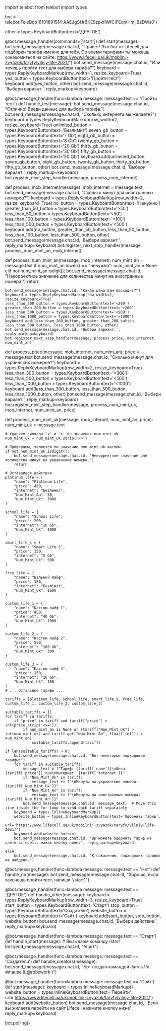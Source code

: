 import telebot
from telebot import types

bot = telebot.TeleBot('6101691514:AAEJgSHr6KE9zpxfiWfCIFEqmHmjiBzDWs0')

other = types.KeyboardButton(text='ДРУГОЕ')

@bot.message_handler(commands=['start'])
def start(message):
    bot.send_message(message.chat.id, "Привет! Это бот от Lifecell для подборки тарифа именно для тебя. Со всеми тарифами ты можешь ознакомиться на сайте: https://www.lifecell.ua/uk/mobilnij-zvyazok/taryfy/vilniy-life-2021/")
    bot.send_message(message.chat.id, "Или хочешь пройти тест для выбора тарифа?")
    keyboard = types.ReplyKeyboardMarkup(row_width=1, resize_keyboard=True)
    yes_button = types.KeyboardButton(text='Пройти тест')
    keyboard.add(yes_button, other)
    bot.send_message(message.chat.id, 'Выбери вариант:', reply_markup=keyboard)

@bot.message_handler(func=lambda message: message.text == 'Пройти тест')
def handle_test(message):
    bot.send_message(message.chat.id, "Отлично! Введи данные для выбора тарифа.")
    bot.send_message(message.chat.id, "Сколько интернета вы желаете?")
    keyboard = types.ReplyKeyboardMarkup(row_width=2, resize_keyboard=True)
    unlimited_button = types.KeyboardButton(text='Безлимит')
    seven_gb_button = types.KeyboardButton(text='7 Gb')
    eight_gb_button = types.KeyboardButton(text='8 Gb')
    twenty_gb_button = types.KeyboardButton(text='20 Gb')
    thirty_gb_button = types.KeyboardButton(text='30 Gb')
    fifty_gb_button = types.KeyboardButton(text='50 Gb')
    keyboard.add(unlimited_button, seven_gb_button, eight_gb_button, twenty_gb_button, thirty_gb_button, fifty_gb_button, other)
    bot.send_message(message.chat.id, 'Выбери вариант:', reply_markup=keyboard)
    bot.register_next_step_handler(message, process_mob_internet)

def process_mob_internet(message):
    mob_internet = message.text
    bot.send_message(message.chat.id, "Сколько минут для иностранных номеров?")
    keyboard = types.ReplyKeyboardMarkup(row_width=2, resize_keyboard=True)
    no_button = types.KeyboardButton(text='Ненужно')
    greater_than_50_button = types.KeyboardButton(text='>50')
    less_than_50_button = types.KeyboardButton(text='<50')
    less_than_100_button = types.KeyboardButton(text='<100')
    less_than_500_button = types.KeyboardButton(text='<500')
    keyboard.add(no_button, greater_than_50_button, less_than_50_button, less_than_100_button, less_than_500_button, other)
    bot.send_message(message.chat.id, 'Выбери вариант:', reply_markup=keyboard)
    bot.register_next_step_handler(message, process_num_mint_an, mob_internet)

def process_num_mint_an(message, mob_internet):
    num_mint_an = message.text
    if num_mint_an.lower() == "ненужно":
        num_mint_an = None
    elif not num_mint_an.isdigit():
        bot.send_message(message.chat.id, "Некорректное значение для количества минут на иностранные номера.")
        return

    bot.send_message(message.chat.id, "Какая цена вам подходит?")
    keyboard = types.ReplyKeyboardMarkup(row_width=2, resize_keyboard=True)
    less_than_200_button = types.KeyboardButton(text='<200')
    greater_than_200_button = types.KeyboardButton(text='>200')
    less_than_500_button = types.KeyboardButton(text='<500')
    less_than_1000_button = types.KeyboardButton(text='<1000')
    keyboard.add(less_than_200_button, greater_than_200_button, less_than_500_button, less_than_1000_button, other)
    bot.send_message(message.chat.id, 'Выбери вариант:', reply_markup=keyboard)
    bot.register_next_step_handler(message, process_price, mob_internet, num_mint_an)

def process_price(message, mob_internet, num_mint_an):
    price = message.text
    bot.send_message(message.chat.id, "Сколько минут для украинских номеров?")
    keyboard = types.ReplyKeyboardMarkup(row_width=2, resize_keyboard=True)
    less_than_300_button = types.KeyboardButton(text='<300')
    less_than_500_button = types.KeyboardButton(text='<500')
    less_than_1000_button = types.KeyboardButton(text='<1000')
    keyboard.add(less_than_300_button, less_than_500_button, less_than_1000_button, other)
    bot.send_message(message.chat.id, 'Выбери вариант:', reply_markup=keyboard)
    bot.register_next_step_handler(message, process_num_mint_uk, mob_internet, num_mint_an, price)

def process_num_mint_uk(message, mob_internet, num_mint_an, price):
    num_mint_uk = message.text

    # Удаляем символы '<' и '>' из значения num_mint_uk
    num_mint_uk = num_mint_uk.strip('<>')

    # Проверяем, является ли значение num_mint_uk числом
    if not num_mint_uk.isdigit():
        bot.send_message(message.chat.id, "Некорректное значение для количества минут на украинские номера.")
        return

    # Оставшиеся действия
    platinum_life = {
        "name": "Platinum Life",
        "price": 450,
        "internet": "Безлимит",
        "Num_Mint_An": 50,
        "Num_Mint_Uk": 3000
    }

    school_life = {
        "name": "School Life",
        "price": 200,
        "internet": "10 Gb",
        "Num_Mint_Uk": 1000
    }

    smart_life_s = {
        "name": "Smart Life S",
        "price": 150,
        "internet": "5 Gb",
        "Num_Mint_Uk": 500
    }

    free_life = {
        "name": "Вільний Лайф",
        "price": 180,
        "internet": "Безліміт",
        "Num_Mint_Uk": 1600
    }

    custom_life_1 = {
        "name": "Кастом лайф 1",
        "price": 450,
        "internet": "40 Gb",
        "Num_Mint_Uk": 1000
    }

    custom_life_2 = {
        "name": "Кастом лайф 2",
        "price": 550,
        "internet": "100 Gb",
        "Num_Mint_Uk": 300
    }

    custom_life_3 = {
        "name": "Кастом лайф 3",
        "price": 150,
        "internet": "10 Gb",
        "Num_Mint_Uk": 100
    }
    # ... Остальные тарифы ...

    tariffs = [platinum_life, school_life, smart_life_s, free_life, custom_life_1, custom_life_2, custom_life_3]

    suitable_tariffs = []
    for tariff in tariffs:
        if "price" in tariff and tariff["price"] < int(price.strip('<>=')):
            if num_mint_an is None or (tariff["Num_Mint_Uk"] > int(num_mint_uk) and tariff.get("Num_Mint_An", float('inf')) > num_mint_an):
                suitable_tariffs.append(tariff)

    if len(suitable_tariffs) > 0:
        bot.send_message(message.chat.id, "Вот некоторые подходящие тарифы:")
        for tariff in suitable_tariffs:
            message_text = f"Тариф: {tariff['name']}\nЦена: {tariff['price']} грн\nИнтернет: {tariff['internet']}"
            if "Num_Mint_Uk" in tariff:
                message_text += f"\nМинуты на украинские номера: {tariff['Num_Mint_Uk']}"
            if "Num_Mint_An" in tariff:
                message_text += f"\nМинуты на иностранные номера: {tariff['Num_Mint_An']}"
            bot.send_message(message.chat.id, message_text)  # Move this line inside the for loop to send each tariff separately
        keyboard = types.InlineKeyboardMarkup()
        website_button = types.InlineKeyboardButton(text='Оформить тариф',
                                                    url='https://www.lifecell.ua/uk/mobilnij-zvyazok/taryfy/vilniy-life-2021/')
        keyboard.add(website_button)
        bot.send_message(message.chat.id, 'Вы можете оформить тариф на сайте Lifecell, нажав кнопку ниже:', reply_markup=keyboard)

    else:
        bot.send_message(message.chat.id, "К сожалению, подходящих тарифов не найдено.")

@bot.message_handler(func=lambda message: message.text == 'Нет')
def handle_no(message):
    bot.send_message(message.chat.id, "Хорошо, если захочешь пройти тест, напиши '/start'.")

@bot.message_handler(func=lambda message: message.text == 'ДРУГОЕ')
def handle_other(message):
    keyboard = types.ReplyKeyboardMarkup(row_width=3, resize_keyboard=True)
    start_button = types.KeyboardButton(text='Старт')
    stop_button = types.KeyboardButton(text='Создатели')
    website_button = types.KeyboardButton(text='Сайт')
    keyboard.add(start_button, stop_button, website_button)
    bot.send_message(message.chat.id, 'Выбери действие:', reply_markup=keyboard)

@bot.message_handler(func=lambda message: message.text == 'Старт')
def handle_start(message):
    # Вызываем команду /start
    bot.send_message(message.chat.id, "/start")

@bot.message_handler(func=lambda message: message.text == 'Создатели')
def handle_creators(message):
    bot.send_message(message.chat.id, "Бот создан командой Jarvis.15( #mause & @robxwork )")

@bot.message_handler(func=lambda message: message.text == 'Сайт')
def start(message):
    keyboard = types.InlineKeyboardMarkup()
    website_button = types.InlineKeyboardButton(text='Перейти', url='https://www.lifecell.ua/uk/mobilnij-zvyazok/taryfy/vilniy-life-2021/')
    keyboard.add(website_button)
    bot.send_message(message.chat.id, ' Если вы жилаете перейти на сайт Lifecell нажмите кнопку ниже' , reply_markup=keyboard)

bot.polling()
